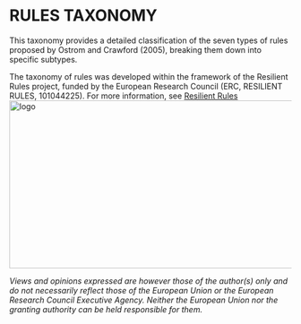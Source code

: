 # RULES TAXONOMY

This taxonomy provides a detailed classification of the seven types of rules proposed by Ostrom and Crawford (2005), breaking them down into specific subtypes.

The taxonomy of rules was developed within the framework of the Resilient Rules project, funded by the European Research Council (ERC, RESILIENT RULES, 101044225). For more information, see [Resilient Rules](https://resilientrules.com) <img width="1329" height="300" alt="logo" src="https://github.com/user-attachments/assets/776ef44e-819f-45fe-9a44-8563a27d3480" />

*Views and opinions expressed are however those of the author(s) only and do not necessarily reflect those of the European Union or the European Research Council Executive Agency. Neither the European Union nor the granting authority can be held responsible for them.* 
